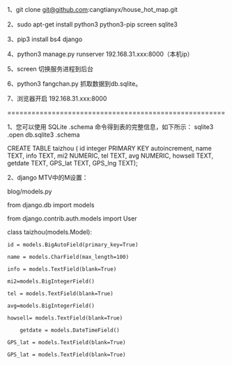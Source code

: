  1、git clone git@github.com:cangtianyx/house_hot_map.git
 
 2、sudo apt-get install python3 python3-pip screen sqlite3
 
 3、pip3 install bs4 django
 
 4、python3 manage.py runserver 192.168.31.xxx:8000（本机ip）
 
 5、screen 切换服务进程到后台
 
 6、python3 fangchan.py 抓取数据到db.sqlite。
 
 7、浏览器开启 192.168.31.xxx:8000
 
======================================================

1、您可以使用 SQLite .schema 命令得到表的完整信息，如下所示：
sqlite3
.open db.sqlite3
.schema

CREATE TABLE taizhou
           (
           id             integer PRIMARY KEY autoincrement, 
           name           TEXT,
           info           TEXT,
           mi2            NUMERIC,
           tel            TEXT,
           avg            NUMERIC,
           howsell        TEXT,
           getdate        TEXT,
           GPS_lat        TEXT,
           GPS_lng        TEXT);

2、django MTV中的M设置：

blog/models.py

from django.db import models

from django.contrib.auth.models import User

class taizhou(models.Model):

	id = models.BigAutoField(primary_key=True)
	
	name = models.CharField(max_length=100)
	
	info = models.TextField(blank=True)
	
	mi2=models.BigIntegerField()
	
	tel = models.TextField(blank=True)
	
	avg=models.BigIntegerField()
	
	howsell= models.TextField(blank=True)
	
    	getdate = models.DateTimeField()
	
	GPS_lat = models.TextField(blank=True)
	
	GPS_lat = models.TextField(blank=True)


